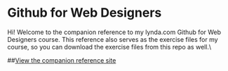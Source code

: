 Github for Web Designers
========================

Hi! Welcome to the companion reference to my lynda.com Github for Web Designers course. This reference also serves as the exercise files for my course, so you can download the exercise files from this repo as well.\

##[View the companion reference site](https://izzt.github.io/github-for-web-designers2/)
